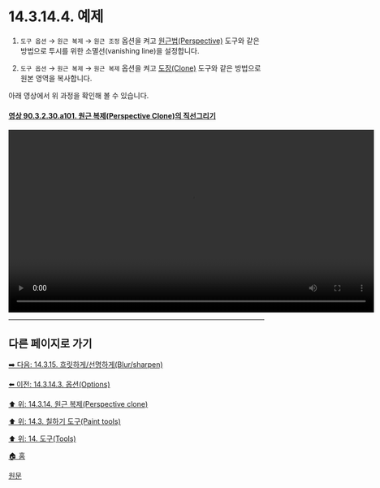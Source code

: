 # 14.3.14.4. 예제

1. `도구 옵션` → `원근 복제` → `원근 조정` 옵션을 켜고 [원근법(Perspective)](./14-04-08-00-perspective.md) 도구와 같은 방법으로 투시를 위한 소멸선(vanishing line)을 설정합니다.

2. `도구 옵션` → `원근 복제` → `원근 복제` 옵션을 켜고 [도장(Clone)](./14-03-12-00-clone.md) 도구와 같은 방법으로 원본 영역을 복사합니다.

아래 영상에서 위 과정을 확인해 볼 수 있습니다.

<a id="90-03-02-30-a101"></a>

#### [영상 90.3.2.30.a101. 원근 복제(Perspective Clone)의 직선그리기](./90-03-02-30-perspective_clone.md#90-03-02-30-a101)
<video controls="controls" width="720" environment="MacOS:Sonoma 14.2.1 GIMP 2.10.36" src="https://github.com/wonder13662/gimp/assets/15767104/75691a99-5cda-47d2-9be8-31f930883b26"></video>

***

## 다른 페이지로 가기

[➡️ 다음: 14.3.15. 흐릿하게/선명하게(Blur/sharpen)](./14-03-15-00-blur-sharpen.md)

[⬅️ 이전: 14.3.14.3. 옵션(Options)](./14-03-14-03-options.md)

[⬆️ 위: 14.3.14. 원근 복제(Perspective clone)](./14-03-14-00-perspective-clone.md)

[⬆️ 위: 14.3. 칠하기 도구(Paint tools)](./14-03-00-paint-tools.md)

[⬆️ 위: 14. 도구(Tools)](./14-00-tools.md)

[🏠 홈](./00-home.md)

[원문](https://docs.gimp.org/2.10/ko/gimp-tool-perspective-clone.html#idm14077)